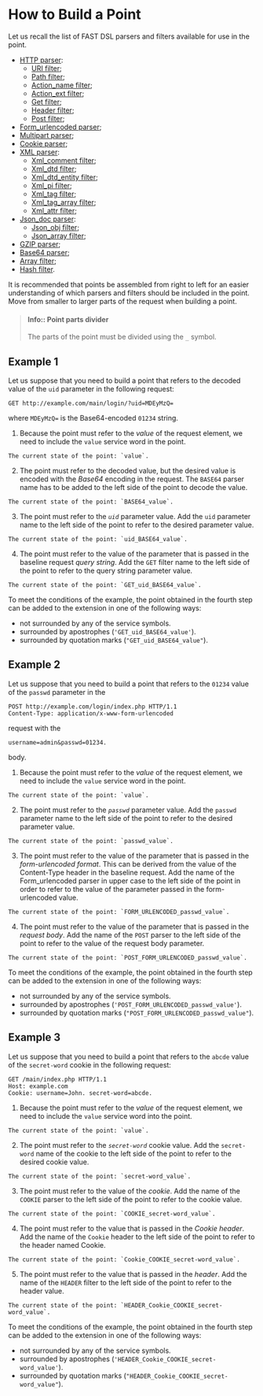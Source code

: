 [link-http]:                    parsers/http.md
[link-uri]:                     parsers/http.md#uri-filter
[link-path]:                    parsers/http.md#path-filter
[link-actionname]:              parsers/http.md#actionname-filter
[link-actionext]:               parsers/http.md#actionext-filter
[link-get]:                     parsers/http.md#get-filter
[link-header]:                  parsers/http.md#header-filter
[link-post]:                    parsers/http.md#post-filter
[link-formurlencoded]:          parsers/form-urlencoded.md
[link-multipart]:               parsers/multipart.md
[link-cookie]:                  parsers/cookie.md
[link-xml]:                     parsers/xml.md
[link-xmlcomment]:              parsers/xml.md#xmlcomment-filter
[link-xmldtd]:                  parsers/xml.md#xmldtd-filter
[link-xmldtdentity]:            parsers/xml.md#xmldtdentity-filter
[link-xmlpi]:                   parsers/xml.md#xmlpi-filter
[link-xmltag]:                  parsers/xml.md#xmltag-filter
[link-xmltagarray]:             parsers/xml.md#xmltagarray-filter
[link-xmlattr]:                 parsers/xml.md#xmlattr-filter
[link-jsondoc]:                 parsers/json.md
[link-jsonobj]:                 parsers/json.md#jsonobj-filter
[link-jsonarray]:               parsers/json.md#jsonarray-filter
[link-array]:                   parsers/array.md
[link-hash]:                    parsers/hash.md
[link-gzip]:                    parsers/gzip.md
[link-base64]:                  parsers/base64.md

# How to Build a Point
Let us recall the list of FAST DSL parsers and filters available for use in the point.
*   [HTTP parser][link-http]:
    *   [URI filter][link-uri];
    *   [Path filter][link-path];
    *   [Action_name filter][link-actionname];
    *   [Action_ext filter][link-actionext];
    *   [Get filter][link-get];
    *   [Header filter][link-header];
    *   [Post filter][link-post];
*   [Form_urlencoded parser][link-formurlencoded];
*   [Multipart parser][link-multipart];
*   [Cookie parser][link-cookie];
*   [XML parser][link-xml]:
    *   [Xml_comment filter][link-xmlcomment];
    *   [Xml_dtd filter][link-xmldtd];
    *   [Xml_dtd_entity filter][link-xmldtdentity];
    *   [Xml_pi filter][link-xmlpi];
    *   [Xml_tag filter][link-xmltag];
    *   [Xml_tag_array filter][link-xmltagarray];
    *   [Xml_attr filter][link-xmlattr];
*   [Json_doc parser][link-jsondoc]:
    *   [Json_obj filter][link-jsonobj];
    *   [Json_array filter][link-jsonarray];
*   [GZIP parser][link-gzip];
*   [Base64 parser][link-base64];
*   [Array filter][link-array];
*   [Hash filter][link-hash].

It is recommended that points be assembled from right to left for an easier understanding of which parsers and filters should be included in the point. Move from smaller to larger parts of the request when building a point.

> #### Info:: Point parts divider
> The parts of the point must be divided using the `_` symbol.

## Example 1 

Let us suppose that you need to build a point that refers to the decoded value of the `uid` parameter in the following request:

```
GET http://example.com/main/login/?uid=MDEyMzQ=
```

where `MDEyMzQ=` is the Base64-encoded `01234` string.

1.   Because the point must refer to the *value* of the request element, we need to include the `value` service word in the point.

    The current state of the point: `value`.

2.   The point must refer to the decoded value, but the desired value is encoded with the *Base64* encoding in the request. The `BASE64` parser name has to be added to the left side of the point to decode the value.
       
    The current state of the point: `BASE64_value`.

3.   The point must refer to the *`uid`* parameter value. Add the `uid` parameter name to the left side of the point to refer to the desired parameter value. 
    
    The current state of the point: `uid_BASE64_value`.

4.   The point must refer to the value of the parameter that is passed in the baseline request *query string*. Add the `GET` filter name to the left side of the point to refer to the query string parameter value. 
    
    The current state of the point: `GET_uid_BASE64_value`.



To meet the conditions of the example, the point obtained in the fourth step can be added to the extension in one of the following ways:
*   not surrounded by any of the service symbols.
*   surrounded by apostrophes (`'GET_uid_BASE64_value'`).
*   surrounded by quotation marks (`"GET_uid_BASE64_value"`).



## Example 2

Let us suppose that you need to build a point that refers to the `01234` value of the `passwd` parameter in the 

```
POST http://example.com/login/index.php HTTP/1.1
Content-Type: application/x-www-form-urlencoded
```

request with the

```
username=admin&passwd=01234.
```

body.

1.   Because the point must refer to the *value* of the request element, we need to include the `value` service word in the point.
    
    The current state of the point: `value`.

2.   The point must refer to the *`passwd`* parameter value. Add the `passwd` parameter name to the left side of the point to refer to the desired parameter value. 
    
    The current state of the point: `passwd_value`.

3.   The point must refer to the value of the parameter that is passed in the *form-urlencoded format*. This can be derived from the value of the Content-Type header in the baseline request. Add the name of the Form_urlencoded parser in upper case to the left side of the point in order to refer to the value of the parameter passed in the form-urlencoded value. 
    
    The current state of the point: `FORM_URLENCODED_passwd_value`.

4.   The point must refer to the value of the parameter that is passed in the *request body*. Add the name of the `POST` parser to the left side of the point to refer to the value of the request body parameter.
    
    The current state of the point: `POST_FORM_URLENCODED_passwd_value`.



To meet the conditions of the example, the point obtained in the fourth step can be added to the extension in one of the following ways:
*   not surrounded by any of the service symbols.
*   surrounded by apostrophes (`'POST_FORM_URLENCODED_passwd_value'`).
*   surrounded by quotation marks (`"POST_FORM_URLENCODED_passwd_value"`).



## Example 3

Let us suppose that you need to build a point that refers to the `abcde` value of the `secret-word` cookie in the following request:

```
GET /main/index.php HTTP/1.1
Host: example.com
Cookie: username=John. secret-word=abcde.
```

1.   Because the point must refer to the *value* of the request element, we need to include the `value` service word into the point.

    The current state of the point: `value`.

2.   The point must refer to the *`secret-word`* cookie value. Add the `secret-word` name of the cookie to the left side of the point to refer to the desired cookie value.
    
    The current state of the point: `secret-word_value`.

3.   The point must refer to the value of the *cookie*. Add the name of the `COOKIE` parser to the left side of the point to refer to the cookie value.
    
    The current state of the point: `COOKIE_secret-word_value`.

4.   The point must refer to the value that is passed in the *Cookie header*. Add the name of the `Cookie` header to the left side of the point to refer to the header named Cookie. 
    
    The current state of the point: `Cookie_COOKIE_secret-word_value`.

5.   The point must refer to the value that is passed in the *header*. Add the name of the `HEADER` filter to the left side of the point to refer to the header value.
    
    The current state of the point: `HEADER_Cookie_COOKIE_secret-word_value`.



To meet the conditions of the example, the point obtained in the fourth step can be added to the extension in one of the following ways:
*   not surrounded by any of the service symbols.
*   surrounded by apostrophes (`'HEADER_Cookie_COOKIE_secret-word_value'`).
*   surrounded by quotation marks (`"HEADER_Cookie_COOKIE_secret-word_value"`).

